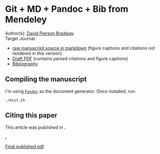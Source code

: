 # Git + MD + Pandoc + Bib from Mendeley
Author(s): [David Pierson Bradway](mailto:david.bradway@duke.edu)  
Target Journal: 

* [raw manuscript source in markdown]() (figure captions and citations not rendered in this version)
* [Draft PDF]() (contains parsed citations and figure captions)
* [Bibliography]() 

## Compiling the manuscript

I'm using [`Pandoc`](http://johnmacfarlane.net/pandoc/) as the document generator. Once installed, run:

```
./knit.sh
```

## Citing this paper

This article was published in **.** 

[**.**]()

[Final published pdf]()
